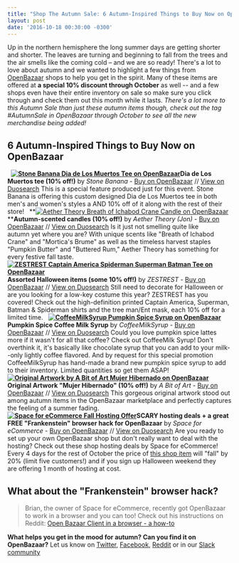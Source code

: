 ```yaml
---
title: "Shop The Autumn Sale: 6 Autumn-Inspired Things to Buy Now on OpenBazaar" 
layout: post
date: '2016-10-18 00:30:00 -0300'
---
```

        
Up in the northern hemisphere the long summer days are getting shorter and shorter. The leaves are turning and beginning to fall from the trees and the air smells like the coming cold – and we are so ready! There's a lot to love about autumn and we wanted to highlight a few things from [OpenBazaar](http://openbazaar.org) shops to help you get in the spirit. Many of these items are offered at **a special 10% discount through October** as well -- and a few shops even have their entire inventory on sale so make sure you click through and check them out this month while it lasts. _There's a lot more to this Autumn Sale than just these autumn items though, check out the tag #AutumnSale in OpenBazaar through October to see all the new merchandise being added!_

6 Autumn-Inspired Things to Buy Now on OpenBazaar
-------------------------------------------------

  **[![Stone Banana Dia de Los Muertos Tee on OpenBazaar](Space-for-eCommerce-Fall-Hosting-Offer-150x150.png)](https://duosear.ch/@stonebanana)Dia de Los Muertos tee (10% off!)** by _Stone Banana_ \- [Buy on OpenBazaar](ob://2399837001df1701983afee9effee609b1e5fb83) // [View on Duosearch](https://duosear.ch/@stonebanana) This is a special feature produced just for this event. Stone Banana is offering this custom designed Dia de Los Muertos tee in both men's and women's styles a AND 10% off of it along with the rest of their store!   **[![Aether Theory Breath of Ichabod Crane Candle on OpenBazaar](https://blog.openbazaar.org/wp-content/uploads/2016/10/Aether-Theory-Breath-of-Ichabod-Crane-150x150.png "Aether Theory Breath of Ichabod Crane Candle on OpenBazaar")](https://duosear.ch/3f27fc0329662e71fb1aee8260d7939090e59c05)****Autumn-scented candles **(10% off!)**** by _Aether Theory (Jon)_ \- [Buy on OpenBazaar](ob://3f27fc0329662e71fb1aee8260d7939090e59c05) // [View on Duosearch](https://duosear.ch/3f27fc0329662e71fb1aee8260d7939090e59c05) Is it just not smelling quite like autumn yet where you are? With unique scents like "Breath of Ichabod Crane" and "Mortica's Brume" as well as the timeless harvest staples "Pumpkin Butter" and "Buttered Rum," Aether Theory has something for every festive fall taste.   **[![ZESTREST Captain America Spiderman Superman Batman Tee on OpenBazaar](https://blog.openbazaar.org/wp-content/uploads/2016/10/ZESTREST-Captain-America-Spiderman-Superman-Batman-Tee-150x150.png)](https://duosear.ch/@zestrest)Assorted Halloween items **(some 10% off!)**** by _ZESTREST_ - [Buy on OpenBazaar](ob://6a62dad5725e00e7ad97e8c98801197ac8a84bff) // [View on Duosearch](https://duosear.ch/@zestrest) Still need to decorate for Halloween or are you looking for a low-key costume this year? ZESTREST has you covered! Check out the high-definition printed Captain America, Superman, Batman & Spiderman shirts and the tree man/Ent mask, each 10% off for a limited time.   **[![CoffeeMilkSyrup Pumpkin Spice Syrup on OpenBazaar](https://blog.openbazaar.org/wp-content/uploads/2016/10/CoffeeMilkSyrup-Pumpkin-Spice-150x150.png)](https://duosear.ch/@coffeemilksyrup)Pumpkin Spice Coffee Milk Syrup** by _CoffeeMilkSyrup_ \- [Buy on OpenBazaar](ob://d61b0312e6eb125367d0a3d7b9e51ef86b17c82c) // [View on Duosearch](https://duosear.ch/@coffeemilksyrup) Could you love pumpkin spice lattes more if it wasn't for all that coffee? Check out CoffeeMilk Syrup! Don't overthink it, it's basically like chocolate syrup that you can add to your milk--only lightly coffee flavored. And by request for this special promotion CoffeeMilkSyrup has hand-made a brand new pumpkin spice syrup to add to their inventory. Limited quantities so get them ASAP!   **[![Original Artwork by A Bit of Art Mujer Hibernado on OpenBazaar](https://blog.openbazaar.org/wp-content/uploads/2016/10/A-Bit-of-Art-Mujer-Hibernado-150x150.png "Original Artwork by A Bit of Art Mujer Hibernado on OpenBazaar")](https://duosear.ch/@abitofart/listing/e5ad52fa8abeac81ac8e83566451e5414704b71a)Original Artwork "Mujer Hibernado" **(10% off!)**** by _A Bit of Art_ - [Buy on OpenBazaar](ob://07a8e7dd11767439651072ef5c02edbcb086f012) // [View on Duosearch](https://duosear.ch/@abitofart/listing/e5ad52fa8abeac81ac8e83566451e5414704b71a) This gorgeous original artwork stood out among autumn items in the OpenBazaar marketplace and perfectly captures the feeling of a summer fading.   **[![Space for eCommerce Fall Hosting Offer](https://blog.openbazaar.org/wp-content/uploads/2016/10/Space-for-eCommerce-Fall-Hosting-Offer-150x150.png)](https://duosear.ch/@storefore)SCARY hosting deals + a great FREE "Frankenstein" browser hack for OpenBazaar** by _Space for eCommerce_ \- [Buy on OpenBazaar](ob://6839fa37dfb6365de70cef32c4d58797595b1c5a) // [View on Duosearch](https://duosear.ch/@storefore) Are you ready to set up your own OpenBazaar shop but don't really want to deal with the hosting? Check out these shop hosting deals by Space for eCommerce! Every 4 days for the rest of October the price of [this shop item](ob://@storefore/listing/49867fb4e04546e6092082f1eda1f87acf8d2522) will "fall" by 20% (limit five customers!) and if you sign up Halloween weekend they are offering 1 month of hosting at cost.

What about the **"Frankenstein" browser hack?**
-----------------------------------------------

> Brian, the owner of Space for eCommerce, recently got OpenBazaar to work in a browser and you can too! Check out his instructions on Reddit: [Open Bazaar Client in a browser - a how-to](https://www.reddit.com/r/OpenBazaar/comments/5723lx/open_bazaar_client_in_a_browser_a_howto/)

**What helps you get in the mood for autumn? Can you find it on OpenBazaar?** Let us know on [Twitter](https://twitter.com/openbazaar), [Facebook](https://facebook.com/openbazaarproject), [Reddit](https://reddit.com/r/openbazaar) or in our [Slack community](http://slack.openbazaar.org)
